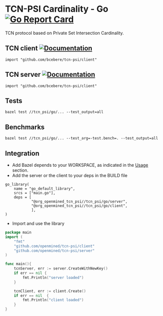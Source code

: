 # TCN-PSI Cardinality - Go [![Go Report Card](https://goreportcard.com/badge/github.com/bcebere/TCN-PSI)](https://goreportcard.com/report/github.com/bcebere/TCN-PSI)

TCN protocol based on Private Set Intersection Cardinality.


## TCN client [![Documentation](https://img.shields.io/badge/godoc-reference-blue.svg)](https://pkg.go.dev/github.com/bcebere/TCN-PSI/tcn_psi/go/client)
```
import "github.com/bcebere/tcn-psi/client"
```

## TCN server [![Documentation](https://img.shields.io/badge/godoc-reference-blue.svg)](https://pkg.go.dev/github.com/bcebere/TCN-PSI/tcn_psi/go/server)
```
import "github.com/bcebere/tcn-psi/client"
```

## Tests
```
bazel test //tcn_psi/go/... --test_output=all
```

## Benchmarks
```
bazel test //tcn_psi/go/... --test_arg=-test.bench=. --test_output=all
```

## Integration

* Add Bazel depends to your WORKSPACE, as indicated in the [Usage](https://github.com/OpenMined/PSI#Usage) section.
* Add the server or the client to your deps in the BUILD file


```
go_library(
    name = "go_default_library",
    srcs = ["main.go"],
    deps = [
            "@org_openmined_tcn_psi//tcn_psi/go/server",
            "@org_openmined_tcn_psi//tcn_psi/go/client",
            ],
)
```


* Import and use the library

```go
package main
import (
    "fmt"
    "github.com/openmined/tcn-psi/client"
    "github.com/openmined/tcn-psi/server"
)

func main(){
    tcnServer, err := server.CreateWithNewKey()
    if err == nil {
        fmt.Println("server loaded")
    }

    tcnClient, err := client.Create()
    if err == nil  {
        fmt.Println("client loaded")
    }
}
```


